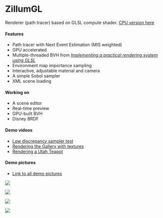 # ZillumGL

Renderer (path tracer) based on GLSL compute shader. [CPU version here](https://github.com/HummaWhite/Zillum)

#### Features

- Path tracer with Next Event Estimation (MIS weighted)
- GPU accelerated
- Multiple-threaded BVH from [*Implementing a practical rendering system using GLSL*](https://cs.uwaterloo.ca/~thachisu/tdf2015.pdf#:~:text=Multiple-threaded%20BVH%20%28MTBVH%29%20%E2%80%A2Prepare%20threaded%20BVHs%20for%20six,%E2%80%A2Need%20to%20add%20only%20%E2%80%9Chit%E2%80%9D%20and%20%E2%80%9Cmiss%E2%80%9D%20links)
- Environment map importance sampling
- Interactive, adjustable material and camera
- A simple Sobol sampler
- XML scene loading

#### Working on

- A scene editor
- Real-time preview
- GPU-built BVH
- Disney BRDF

#### Demo videos

- [Low discrepancy sampler test](https://youtu.be/pjfcD8fYfQg)
- [Rendering the Gallery with textures](https://youtu.be/TGbwSyqxKvY)
- [Rendering a Utah Teapot](https://youtu.be/HNXanaqzhgQ)

#### Demo pictures

- [Link to all demo pictures](https://hummawhite.github.io/gallery)

![](https://hummawhite.github.io/img/sponza.png)

![](https://hummawhite.github.io/img/car1.png)

![](https://hummawhite.github.io/img/rungholt.png)

![](https://hummawhite.github.io/img/mitsuba2.png)

